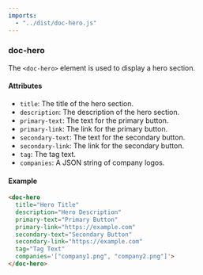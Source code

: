 ```yaml
---
imports:
  - "../dist/doc-hero.js"
---
```


### doc-hero

The `<doc-hero>` element is used to display a hero section.

#### Attributes

- `title`: The title of the hero section.
- `description`: The description of the hero section.
- `primary-text`: The text for the primary button.
- `primary-link`: The link for the primary button.
- `secondary-text`: The text for the secondary button.
- `secondary-link`: The link for the secondary button.
- `tag`: The tag text.
- `companies`: A JSON string of company logos.

#### Example

```html
<doc-hero 
  title="Hero Title" 
  description="Hero Description" 
  primary-text="Primary Button" 
  primary-link="https://example.com" 
  secondary-text="Secondary Button" 
  secondary-link="https://example.com" 
  tag="Tag Text" 
  companies='["company1.png", "company2.png"]'>
</doc-hero>
```

<doc-hero 
  title="Hero Title" 
  description="Hero Description" 
  primary-text="Primary Button" 
  primary-link="https://example.com" 
  secondary-text="Secondary Button" 
  secondary-link="https://example.com" 
  tag="Tag Text" 
  companies='["company1.png", "company2.png"]'>
</doc-hero>
